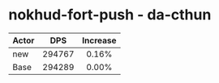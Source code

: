 # nokhud-fort-push - da-cthun
| Actor | DPS | Increase |
|---|:---:|:---:|
|new|294767|0.16%|
|Base|294289|0.00%|
